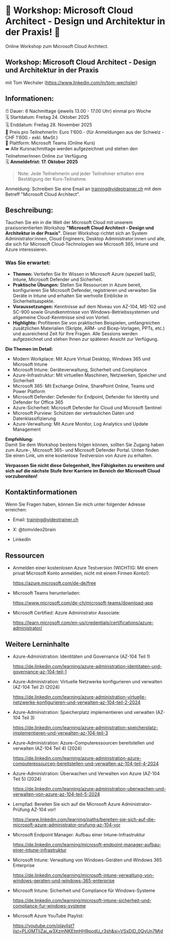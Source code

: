 # 📢 Workshop: Microsoft Cloud Architect - Design und Architektur in der Praxis! 📢
Online Workshop zum Microsoft Cloud Architect.

## Workshop: Microsoft Cloud Architect - Design und Architektur in der Praxis
mit Tom Wechsler (https://www.linkedin.com/in/tom-wechsler)

## Informationen:
⏰ Dauer: 6 Nachmittage (jeweils 13.00 - 17.00 Uhr) einmal pro Woche  
🗓️ Startdatum: Freitag 24. Oktober 2025  
🗓️ Enddatum: Freitag 28. November 2025  
💸 Preis pro TeilnehmerIn: Euro 1'600.- (für Anmeldungen aus der Schweiz - CHF 1'600.- exkl. MwSt.)  
📍 Plattform: Microsoft Teams (Online Kurs)  
➡️ Alle Kursnachmittage werden aufgezeichnet und stehen den TeilnehmerInnen Online zur Verfügung  
🗓️ **Anmeldefrist: 17. Oktober 2025**  

> Note: Jede Teilnehmerin und jeder Teilnehmer erhalten eine Bestätigung der Kurs-Teilnahme.

Anmeldung: Schreiben Sie eine Email an training@videotrainer.ch mit dem Betreff "Microsoft Cloud Architect".  

## Beschreibung:

Tauchen Sie ein in die Welt der Microsoft Cloud mit unserem praxisorientierten Workshop **"Microsoft Cloud Architect - Design und Architektur in der Praxis"**. Dieser Workshop richtet sich an System Administrator:innen, Cloud Engineers, Desktop Administrator:innen und alle, die sich für Microsoft Cloud-Technologien wie Microsoft 365, Intune und Azure interessieren.

### Was Sie erwartet:

- **Themen:** Vertiefen Sie Ihr Wissen in Microsoft Azure (speziell IaaS), Intune, Microsoft Defender und Sicherheit.
- **Praktische Übungen:** Stellen Sie Ressourcen in Azure bereit, konfigurieren Sie Microsoft Defender, registrieren und verwalten Sie Geräte in Intune und erhalten Sie wertvolle Einblicke in Sicherheitsaspekte.
- **Voraussetzungen:** Kenntnisse auf dem Niveau von AZ-104, MS-102 und SC-900 sowie Grundkenntnisse von Windows-Betriebssystemen und allgemeine Cloud-Kenntnisse sind von Vorteil.
- **Highlights:** Profitieren Sie von praktischen Beispielen, umfangreichen zusätzlichen Materialien (Skripte, ARM- und Bicep-Vorlagen, PPTs, etc.) und ausreichend Zeit für Ihre Fragen. Alle Sessions werden aufgezeichnet und stehen Ihnen zur späteren Ansicht zur Verfügung.

**Die Themen im Detail:**  
- Modern Workplace: Mit Azure Virtual Desktop, Windows 365 und Microsoft Intune
- Microsoft Intune: Geräteverwaltung, Sicherheit und Compliance
- Azure-Infrastruktur: Mit virtuellen Maschinen, Netzwerken, Speicher und Sicherheit
- Microsoft 365: Mit Exchange Online, SharePoint Online, Teams und Power Platform
- Microsoft Defender: Defender for Endpoint, Defender for Identity und Defender for Office 365
- Azure-Sicherheit: Microsoft Defender for Cloud und Microsoft Sentinel
- Microsoft Purview: Schützen der vertraulichen Daten und Datenklassifizierung
- Azure-Verwaltung: Mit Azure Monitor, Log Analytics und Update Management

**Empfehlung:**  
Damit Sie dem Workshop bestens folgen können, sollten Sie Zugang haben zum Azure-, Microsoft 365- und Microsoft Defender Portal. 
Unten finden Sie einen Link, um eine kostenlose Testversion von Azure zu erhalten.

**Verpassen Sie nicht diese Gelegenheit, Ihre Fähigkeiten zu erweitern und sich auf die nächste Stufe Ihrer Karriere im Bereich der Microsoft Cloud vorzubereiten!**  

## Kontaktinformationen
Wenn Sie Fragen haben, können Sie mich unter folgender Adresse erreichen:

- Email: training@videotrainer.ch

- X: @tomvideo2brain

- LinkedIn

## Ressourcen
- Anmelden einer kostenlosen Azure Testversion (WICHTIG: Mit einem privat Microsoft Konto anmelden, nicht mit einem Firmen Konto!):

  https://azure.microsoft.com/de-de/free

- Microsoft Teams herunterladen:

  https://www.microsoft.com/de-ch/microsoft-teams/download-app

- Microsoft Certified: Azure Administrator Associate:  

  https://learn.microsoft.com/en-us/credentials/certifications/azure-administrator/

## Weitere Lerninhalte
- Azure-Administration: Identitäten und Governance (AZ-104 Teil 1)

  https://de.linkedin.com/learning/azure-administration-identitaten-und-governance-az-104-teil-1

- Azure-Administration: Virtuelle Netzwerke konfigurieren und verwalten (AZ-104 Teil 2) (2024)

  https://de.linkedin.com/learning/azure-administration-virtuelle-netzwerke-konfigurieren-und-verwalten-az-104-teil-2-2024

- Azure-Administration: Speicherplatz implementieren und verwalten (AZ-104 Teil 3)

  https://de.linkedin.com/learning/azure-administration-speicherplatz-implementieren-und-verwalten-az-104-teil-3

- Azure-Administration: Azure-Computeressourcen bereitstellen und verwalten (AZ-104 Teil 4) (2024)

  https://de.linkedin.com/learning/azure-administration-azure-computeressourcen-bereitstellen-und-verwalten-az-104-teil-4-2024

- Azure-Administration: Überwachen und Verwalten von Azure (AZ-104 Teil 5) (2024)

  https://de.linkedin.com/learning/azure-administration-uberwachen-und-verwalten-von-azure-az-104-teil-5-2024

- Lernpfad: Bereiten Sie sich auf die Microsoft Azure Administrator-Prüfung AZ-104 vor!

  https://www.linkedin.com/learning/paths/bereiten-sie-sich-auf-die-microsoft-azure-administrator-prufung-az-104-vor

- Microsoft Endpoint Manager: Aufbau einer Intune-Infrastruktur

  https://de.linkedin.com/learning/microsoft-endpoint-manager-aufbau-einer-intune-infrastruktur

- Microsoft Intune: Verwaltung von Windows-Geräten und Windows 365 Enterprise

  https://de.linkedin.com/learning/microsoft-intune-verwaltung-von-windows-geraten-und-windows-365-enterprise

- Microsoft Intune: Sicherheit und Compliance für Windows-Systeme

  https://de.linkedin.com/learning/microsoft-intune-sicherheit-und-compliance-fur-windows-systeme

- Microsoft Azure YouTube Playlist:
  
  https://youtube.com/playlist?list=PLi0MTIjZai_w3XzmNKEtmHH9podU_r3sh&si=VSxDiD_0QyUn7Mjd
